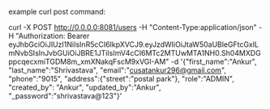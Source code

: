 example curl post command:

curl -X POST http://0.0.0.0:8081/users -H "Content-Type:application/json" -H "Authorization: Bearer eyJhbGciOiJIUzI1NiIsInR5cCI6IkpXVCJ9.eyJzdWIiOiJtaW50aUBleGFtcGxlLmNvbSIsInJvbGUiOiJBRE1JTiIsImV4cCI6MTc2MTUwMTA1NH0.Sh04MXDGppcqecxmiTGDM8m_xmXNakqFscM9xVGI-AM" -d '{"first_name":"Ankur", "last_name":"Shrivastava", "email":"cusatankur296@gmail.com", "phone":"9015", "address":{"street":"postal park"}, "role":"ADMIN", "created_by": "Ankur", "updated_by":"Ankur", "_password":"shrivastava@123"}'
